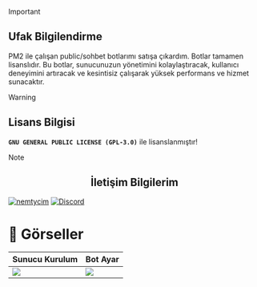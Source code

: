 
 > [!IMPORTANT]
> ## Ufak Bilgilendirme
> PM2 ile çalışan public/sohbet botlarımı satışa çıkardım. Botlar tamamen lisanslıdır. Bu botlar, sunucunuzun yönetimini kolaylaştıracak, kullanıcı deneyimini artıracak ve kesintisiz çalışarak yüksek performans ve hizmet sunacaktır.

> [!WARNING]
> ## Lisans Bilgisi
> **` GNU GENERAL PUBLIC LICENSE (GPL-3.0) `** ile lisanslanmıştır!

> [!NOTE]  
> ## <center>İletişim Bilgilerim</center>
> [![nemtycim](https://img.shields.io/badge/Instagram-E4405F?style=for-the-badge&logo=instagram&logoColor=white)](https://www.instagram.com/nemtycim/)
> [![Discord](https://img.shields.io/badge/Discord-7289DA?style=for-the-badge&logo=discord&logoColor=white)](https://discord.com/users/952214954931544164) 



# 📸 Görseller
<table>
 <tr>
  <th>Sunucu Kurulum</th>
  <th>Bot Ayar</th>
 </tr>
 <tbody>
  <td><img src="https://media.discordapp.net/attachments/1163892206520770700/1261773682351804577/Guild.Setup.Command.png?ex=66942dd0&is=6692dc50&hm=66252ca9b687fb6e4ad634c9c88a0880c837a0b4bcedd7265ee805090db95f1d&=&format=webp&quality=lossless&width=522&height=237" style="max-width: 100%;"></td>
  <td><img src="https://media.discordapp.net/attachments/1163892206520770700/1261773682053873766/Bot.Settings.Command.png?ex=66942dd0&is=6692dc50&hm=fb94084d52705cbc8902ead3ce1bbca8638bd917e90926521e78c13b7882c6ef&=&format=webp&quality=lossless&width=526&height=230" style="max-width: 100%;"></td>
 </tbody>
</table>




